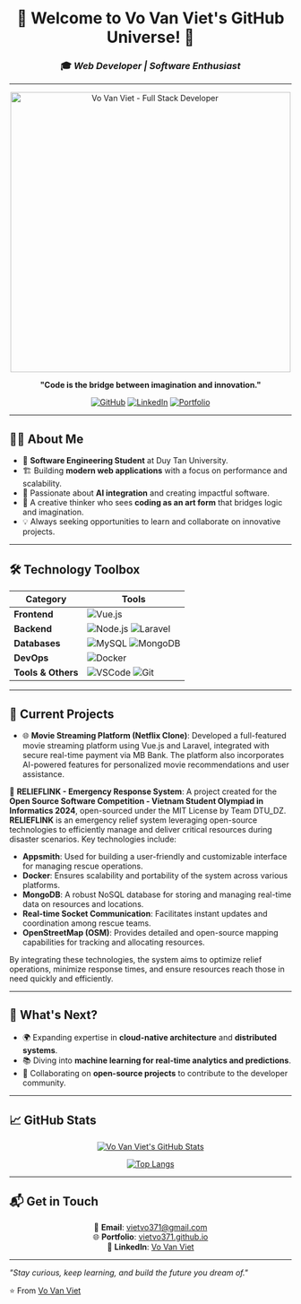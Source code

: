<div align="center">

# 🌟 **Welcome to Vo Van Viet's GitHub Universe!** 🌟  
### 🎓 *Web Developer | Software Enthusiast*  

---

<img src="https://scontent.fsgn2-7.fna.fbcdn.net/v/t39.30808-6/457463597_996207105523606_3153657822915934238_n.jpg?_nc_cat=108&ccb=1-7&_nc_sid=a5f93a&_nc_ohc=W1IGPJdtS4UQ7kNvgHnY1yW&_nc_oc=AdjWxZ9jLpA5iNxhMExed-3Eb9EiWtbAnSCo8ZvhZ-oG3q18AkB_IYyD2NbsS6_lQus&_nc_zt=23&_nc_ht=scontent.fsgn2-7.fna&_nc_gid=AmJWyEwxmD44eohDOiAu-UI&oh=00_AYBwaBZp_wSXr9JiwznIw3dimRyoi__BS55GZLHFQqpQZw&oe=676C424C" width="500" alt="Vo Van Viet - Full Stack Developer" />

**"Code is the bridge between imagination and innovation."**  

[![GitHub](https://img.shields.io/badge/GitHub-%2312100E.svg?style=for-the-badge&logo=github&logoColor=white)](https://github.com/vietvo371) 
[![LinkedIn](https://img.shields.io/badge/LinkedIn-0077B5?style=for-the-badge&logo=linkedin&logoColor=white)](https://www.linkedin.com/in/vo-van-viet-3b54a5266)
[![Portfolio](https://img.shields.io/badge/Portfolio-%23FF5733.svg?style=for-the-badge&logo=portfolio&logoColor=white)](https://vietvo371.github.io/Portfolio/)

</div>

---

## 👨‍💻 **About Me**

- 🏫 **Software Engineering Student** at Duy Tan University.  
- 🏗️ Building **modern web applications** with a focus on performance and scalability.  
- 🎯 Passionate about **AI integration** and creating impactful software.  
- 🎨 A creative thinker who sees **coding as an art form** that bridges logic and imagination.  
- 💡 Always seeking opportunities to learn and collaborate on innovative projects.  

---

## 🛠️ **Technology Toolbox**

<div align="center">

| **Category**         | **Tools**                                                                                             |
|----------------------|-------------------------------------------------------------------------------------------------------|
| **Frontend**         | ![Vue.js](https://img.shields.io/badge/Vue.js-35495E?style=for-the-badge&logo=vue.js&logoColor=4FC08D) |
| **Backend**          | ![Node.js](https://img.shields.io/badge/Node.js-339933?style=for-the-badge&logo=nodedotjs&logoColor=white) ![Laravel](https://img.shields.io/badge/Laravel-FF2D20?style=for-the-badge&logo=laravel&logoColor=white) |
| **Databases**        | ![MySQL](https://img.shields.io/badge/MySQL-316192?style=for-the-badge&logo=mysql&logoColor=white) ![MongoDB](https://img.shields.io/badge/MongoDB-4EA94B?style=for-the-badge&logo=mongodb&logoColor=white) |
| **DevOps**           | ![Docker](https://img.shields.io/badge/Docker-2496ED?style=for-the-badge&logo=docker&logoColor=white) |
| **Tools & Others**   | ![VSCode](https://img.shields.io/badge/VSCode-007ACC?style=for-the-badge&logo=visual-studio-code&logoColor=white) ![Git](https://img.shields.io/badge/Git-F05032?style=for-the-badge&logo=git&logoColor=white) |
  
</div>

---

## 🚀 **Current Projects**

- 🌐 **Movie Streaming Platform (Netflix Clone)**: Developed a full-featured movie streaming platform using Vue.js and Laravel, integrated with secure real-time payment via MB Bank. The platform also incorporates AI-powered features for personalized movie recommendations and user assistance.  

🧩 **RELIEFLINK - Emergency Response System**: A project created for the **Open Source Software Competition - Vietnam Student Olympiad in Informatics 2024**, open-sourced under the MIT License by Team DTU_DZ.  
**RELIEFLINK** is an emergency relief system leveraging open-source technologies to efficiently manage and deliver critical resources during disaster scenarios. Key technologies include:  
- **Appsmith**: Used for building a user-friendly and customizable interface for managing rescue operations.  
- **Docker**: Ensures scalability and portability of the system across various platforms.  
- **MongoDB**: A robust NoSQL database for storing and managing real-time data on resources and locations.  
- **Real-time Socket Communication**: Facilitates instant updates and coordination among rescue teams.  
- **OpenStreetMap (OSM)**: Provides detailed and open-source mapping capabilities for tracking and allocating resources.  

By integrating these technologies, the system aims to optimize relief operations, minimize response times, and ensure resources reach those in need quickly and efficiently.  


---


## 🎯 **What's Next?**

- 🌍 Expanding expertise in **cloud-native architecture** and **distributed systems**.  
- 📚 Diving into **machine learning for real-time analytics and predictions**.  
- 🤝 Collaborating on **open-source projects** to contribute to the developer community.

---

## 📈 **GitHub Stats**

<div align="center">

[![Vo Van Viet's GitHub Stats](https://github-readme-stats.vercel.app/api?username=vietvo371&show_icons=true&theme=radical)](https://github.com/vietvo371)

[![Top Langs](https://github-readme-stats.vercel.app/api/top-langs/?username=vietvo371&layout=compact&theme=radical)](https://github.com/vietvo371)

</div>

---

## 📬 **Get in Touch**

<div align="center">

💌 **Email**: vietvo371@gmail.com  
🌐 **Portfolio**: [vietvo371.github.io](https://vietvo371.github.io/Portfolio)  
📱 **LinkedIn**: [Vo Van Viet](https://www.linkedin.com/in/vo-van-viet-3b54a5266)  

</div>

---

*"Stay curious, keep learning, and build the future you dream of."*

⭐️ From [Vo Van Viet](https://github.com/vietvo371)
